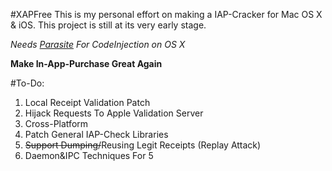 #XAPFree
This is my personal effort on making a IAP-Cracker for Mac OS X & iOS. This project is still at its very early stage.

*Needs [Parasite](https://github.com/ParasiteTeam) For CodeInjection on OS X*

**Make In-App-Purchase Great Again**

#To-Do:
1.	Local Receipt Validation Patch
2.	Hijack Requests To Apple Validation Server
3.	Cross-Platform 
4.	Patch General IAP-Check Libraries
5.	~~Support Dumping/~~Reusing Legit Receipts (Replay Attack)
6.	Daemon&IPC Techniques For 5